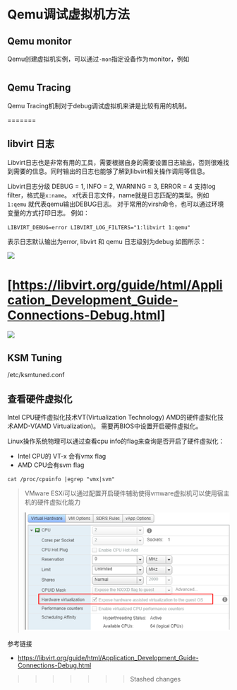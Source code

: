 # Qemu调试虚拟机方法

## Qemu monitor

Qemu创建虚拟机实例，可以通过```-mon```指定设备作为monitor，例如

```commandline

```



## Qemu Tracing

Qemu Tracing机制对于debug调试虚拟机来讲是比较有用的机制。


=======


## libvirt 日志
Libvirt日志也是非常有用的工具，需要根据自身的需要设置日志输出，否则很难找到需要的信息。同时输出的日志也能够了解到libvirt相关操作调用等信息。

Libvirt日志分级 DEBUG = 1, INFO = 2, WARNING = 3, ERROR = 4
支持log filter，格式是```x:name```。
x代表日志文件，name就是日志匹配的类型。例如 ```1:qemu``` 就代表qemu输出DEBUG日志。
对于常用的virsh命令，也可以通过环境变量的方式打印日志。
例如：

```LIBVIRT_DEBUG=error LIBVIRT_LOG_FILTERS="1:libvirt 1:qemu"```

表示日志默认输出为error, libvirt 和 qemu 日志级别为debug
如图所示：


![](/img/2018-05-10-qemu-tracing.png)

[https://libvirt.org/guide/html/Application_Development_Guide-Connections-Debug.html]
=======
![](/img/2018-05-10-qemu-tracing/virt-debug.png)



## KSM Tuning

/etc/ksmtuned.conf

## 查看硬件虚拟化

Intel CPU硬件虚拟化技术VT(Virtualization Technology) AMD的硬件虚拟化技术AMD-V(AMD Virtualization)。
需要再BIOS中设置开启硬件虚拟化。

Linux操作系统物理可以通过查看cpu info的flag来查询是否开启了硬件虚拟化：
- Intel CPU的 VT-x 会有vmx flag
- AMD CPU会有svm flag

```commandline
cat /proc/cpuinfo |egrep "vmx|svm"
```

> VMware ESXi可以通过配置开启硬件辅助使得vmware虚拟机可以使用宿主机的硬件虚拟化能力
> 
> ![](/img/2018-05-10-qemu-tracing/vmware_hardware_virt.png)


参考链接

  - https://libvirt.org/guide/html/Application_Development_Guide-Connections-Debug.html
  
>>>>>>> Stashed changes
